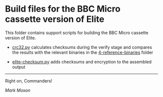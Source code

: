 # Build files for the BBC Micro cassette version of Elite

This folder contains support scripts for building the BBC Micro cassette version of Elite.

* [crc32.py](crc32.py) calculates checksums during the verify stage and compares the results with the relevant binaries in the [4-reference-binaries](../4-reference-binaries) folder

* [elite-checksum.py](elite-checksum.py) adds checksums and encryption to the assembled output

---

Right on, Commanders!

_Mark Moxon_